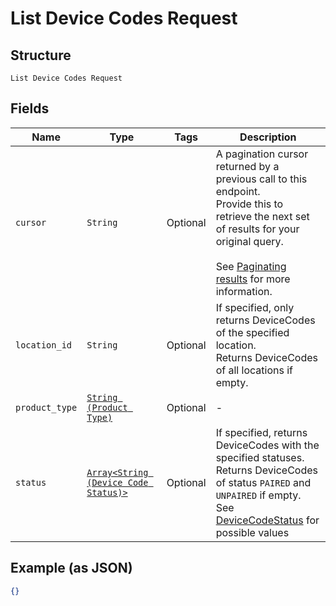 
# List Device Codes Request

## Structure

`List Device Codes Request`

## Fields

| Name | Type | Tags | Description |
|  --- | --- | --- | --- |
| `cursor` | `String` | Optional | A pagination cursor returned by a previous call to this endpoint.<br>Provide this to retrieve the next set of results for your original query.<br><br>See [Paginating results](https://developer.squareup.com/docs/working-with-apis/pagination) for more information. |
| `location_id` | `String` | Optional | If specified, only returns DeviceCodes of the specified location.<br>Returns DeviceCodes of all locations if empty. |
| `product_type` | [`String (Product Type)`](../../doc/models/product-type.md) | Optional | - |
| `status` | [`Array<String (Device Code Status)>`](../../doc/models/device-code-status.md) | Optional | If specified, returns DeviceCodes with the specified statuses.<br>Returns DeviceCodes of status `PAIRED` and `UNPAIRED` if empty.<br>See [DeviceCodeStatus](#type-devicecodestatus) for possible values |

## Example (as JSON)

```json
{}
```

